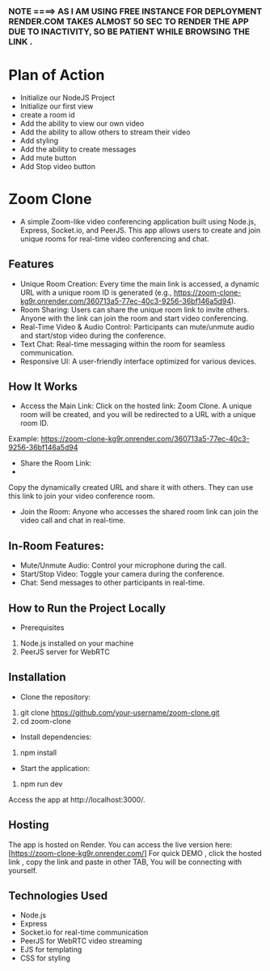 ### NOTE ====>  AS I AM USING FREE INSTANCE FOR DEPLOYMENT RENDER.COM TAKES ALMOST 50 SEC TO RENDER THE APP DUE TO INACTIVITY, SO BE PATIENT WHILE BROWSING THE LINK .
# Plan of Action

- Initialize our NodeJS Project
- Initialize our first view
- create a room id
- Add the ability to view our own video
- Add the ability to allow others to stream their video
- Add styling
- Add the ability to create messages
- Add mute button
- Add Stop video button

# Zoom Clone

- A simple Zoom-like video conferencing application built using Node.js, Express, Socket.io, and PeerJS. This app allows users to create and join unique rooms for real-time video conferencing and chat.

## Features
- Unique Room Creation: Every time the main link is accessed, a dynamic URL with a unique room ID is generated (e.g., https://zoom-clone-kg9r.onrender.com/360713a5-77ec-40c3-9256-36bf146a5d94).
- Room Sharing: Users can share the unique room link to invite others. Anyone with the link can join the room and start video conferencing.
- Real-Time Video & Audio Control: Participants can mute/unmute audio and start/stop video during the conference.
- Text Chat: Real-time messaging within the room for seamless communication.
- Responsive UI: A user-friendly interface optimized for various devices.
  
## How It Works

- Access the Main Link:
Click on the hosted link: Zoom Clone. A unique room will be created, and you will be redirected to a URL with a unique room ID.

Example:
https://zoom-clone-kg9r.onrender.com/360713a5-77ec-40c3-9256-36bf146a5d94

- Share the Room Link:
- 
Copy the dynamically created URL and share it with others. They can use this link to join your video conference room.

- Join the Room:
Anyone who accesses the shared room link can join the video call and chat in real-time.

## In-Room Features:

- Mute/Unmute Audio: Control your microphone during the call.
- Start/Stop Video: Toggle your camera during the conference.
- Chat: Send messages to other participants in real-time.
  
## How to Run the Project Locally

- Prerequisites
1. Node.js installed on your machine
2. PeerJS server for WebRTC
   
## Installation

- Clone the repository:
  
1. git clone https://github.com/your-username/zoom-clone.git
2. cd zoom-clone
   
- Install dependencies:
  
1. npm install
   
- Start the application:
  
1. npm run dev
   
Access the app at http://localhost:3000/.

## Hosting

The app is hosted on Render. You can access the live version here:  [https://zoom-clone-kg9r.onrender.com/]
For quick DEMO , click the hosted link , copy the link and paste in other TAB, You will be connecting with yourself.

## Technologies Used

- Node.js
- Express
- Socket.io for real-time communication
- PeerJS for WebRTC video streaming
- EJS for templating
- CSS for styling
